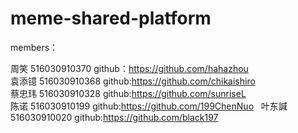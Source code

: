 # meme-shared-platform
members：


周笑  516030910370 github：https://github.com/hahazhou  
袁添镱 516030910368 github:https://github.com/chikaishiro  
蔡忠玮 516030910328  github:https://github.com/sunriseL  
陈诺  516030910199  github:https://github.com/199ChenNuo  
叶东諴  516030910020  github:https://github.com/black197  
